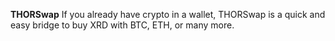 **THORSwap**
If you already have crypto in a wallet, THORSwap is a quick and easy bridge to buy XRD with BTC, ETH, or many more.
